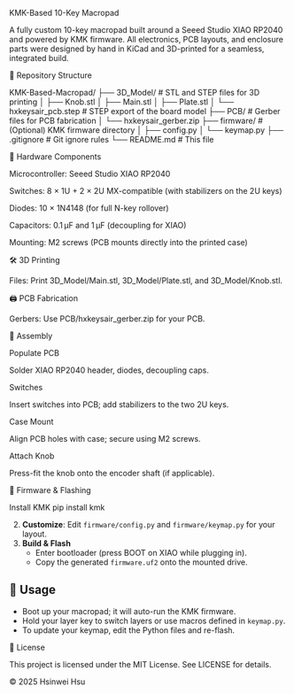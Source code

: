 KMK-Based 10-Key Macropad

A fully custom 10-key macropad built around a Seeed Studio XIAO RP2040 and powered by KMK firmware. All electronics, PCB layouts, and enclosure parts were designed by hand in KiCad and 3D-printed for a seamless, integrated build.

📁 Repository Structure

KMK-Based-Macropad/
├── 3D_Model/                # STL and STEP files for 3D printing
│   ├── Knob.stl
│   ├── Main.stl
│   ├── Plate.stl
│   └── hxkeysair_pcb.step   # STEP export of the board model
├── PCB/                     # Gerber files for PCB fabrication
│   └── hxkeysair_gerber.zip
├── firmware/                # (Optional) KMK firmware directory
│   ├── config.py
│   └── keymap.py
├── .gitignore               # Git ignore rules
└── README.md                # This file

🔧 Hardware Components

Microcontroller: Seeed Studio XIAO RP2040

Switches: 8 × 1U + 2 × 2U MX-compatible (with stabilizers on the 2U keys)

Diodes: 10 × 1N4148 (for full N-key rollover)

Capacitors: 0.1 µF and 1 µF (decoupling for XIAO)

Mounting: M2 screws (PCB mounts directly into the printed case)

🛠️ 3D Printing

Files: Print 3D_Model/Main.stl, 3D_Model/Plate.stl, and 3D_Model/Knob.stl.


🖨️ PCB Fabrication

Gerbers: Use PCB/hxkeysair_gerber.zip for your PCB.


🧩 Assembly

Populate PCB

Solder XIAO RP2040 header, diodes, decoupling caps.

Switches

Insert switches into PCB; add stabilizers to the two 2U keys.

Case Mount

Align PCB holes with case; secure using M2 screws.

Attach Knob

Press-fit the knob onto the encoder shaft (if applicable).


💾 Firmware & Flashing

Install KMK
pip install kmk



2. **Customize**: Edit `firmware/config.py` and `firmware/keymap.py` for your layout.  
3. **Build & Flash**  
   - Enter bootloader (press BOOT on XIAO while plugging in).  
   - Copy the generated `firmware.uf2` onto the mounted drive.


## 🚀 Usage

- Boot up your macropad; it will auto-run the KMK firmware.  
- Hold your layer key to switch layers or use macros defined in `keymap.py`.  
- To update your keymap, edit the Python files and re-flash.


📄 License

This project is licensed under the MIT License. See LICENSE for details.

© 2025 Hsinwei Hsu


